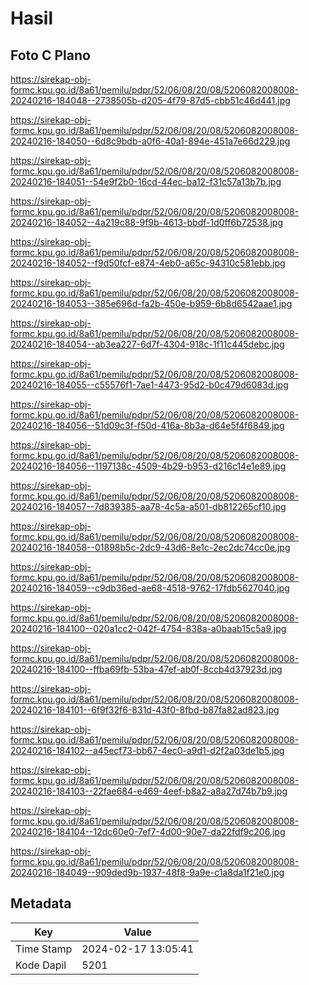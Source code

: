 # Hasil

## Foto C Plano

https://sirekap-obj-formc.kpu.go.id/8a61/pemilu/pdpr/52/06/08/20/08/5206082008008-20240216-184048--2738505b-d205-4f79-87d5-cbb51c46d441.jpg

https://sirekap-obj-formc.kpu.go.id/8a61/pemilu/pdpr/52/06/08/20/08/5206082008008-20240216-184050--6d8c9bdb-a0f6-40a1-894e-451a7e66d229.jpg

https://sirekap-obj-formc.kpu.go.id/8a61/pemilu/pdpr/52/06/08/20/08/5206082008008-20240216-184051--54e9f2b0-16cd-44ec-ba12-f31c57a13b7b.jpg

https://sirekap-obj-formc.kpu.go.id/8a61/pemilu/pdpr/52/06/08/20/08/5206082008008-20240216-184052--4a219c88-9f9b-4613-bbdf-1d0ff6b72538.jpg

https://sirekap-obj-formc.kpu.go.id/8a61/pemilu/pdpr/52/06/08/20/08/5206082008008-20240216-184052--f9d50fcf-e874-4eb0-a65c-94310c581ebb.jpg

https://sirekap-obj-formc.kpu.go.id/8a61/pemilu/pdpr/52/06/08/20/08/5206082008008-20240216-184053--385e696d-fa2b-450e-b959-6b8d6542aae1.jpg

https://sirekap-obj-formc.kpu.go.id/8a61/pemilu/pdpr/52/06/08/20/08/5206082008008-20240216-184054--ab3ea227-6d7f-4304-918c-1f11c445debc.jpg

https://sirekap-obj-formc.kpu.go.id/8a61/pemilu/pdpr/52/06/08/20/08/5206082008008-20240216-184055--c55576f1-7ae1-4473-95d2-b0c479d6083d.jpg

https://sirekap-obj-formc.kpu.go.id/8a61/pemilu/pdpr/52/06/08/20/08/5206082008008-20240216-184056--51d09c3f-f50d-416a-8b3a-d64e5f4f6849.jpg

https://sirekap-obj-formc.kpu.go.id/8a61/pemilu/pdpr/52/06/08/20/08/5206082008008-20240216-184056--1197138c-4509-4b29-b953-d216c14e1e89.jpg

https://sirekap-obj-formc.kpu.go.id/8a61/pemilu/pdpr/52/06/08/20/08/5206082008008-20240216-184057--7d839385-aa78-4c5a-a501-db812265cf10.jpg

https://sirekap-obj-formc.kpu.go.id/8a61/pemilu/pdpr/52/06/08/20/08/5206082008008-20240216-184058--01898b5c-2dc9-43d6-8e1c-2ec2dc74cc0e.jpg

https://sirekap-obj-formc.kpu.go.id/8a61/pemilu/pdpr/52/06/08/20/08/5206082008008-20240216-184059--c9db36ed-ae68-4518-9762-17fdb5627040.jpg

https://sirekap-obj-formc.kpu.go.id/8a61/pemilu/pdpr/52/06/08/20/08/5206082008008-20240216-184100--020a1cc2-042f-4754-838a-a0baab15c5a9.jpg

https://sirekap-obj-formc.kpu.go.id/8a61/pemilu/pdpr/52/06/08/20/08/5206082008008-20240216-184100--ffba69fb-53ba-47ef-ab0f-8ccb4d37923d.jpg

https://sirekap-obj-formc.kpu.go.id/8a61/pemilu/pdpr/52/06/08/20/08/5206082008008-20240216-184101--6f9f32f6-831d-43f0-8fbd-b87fa82ad823.jpg

https://sirekap-obj-formc.kpu.go.id/8a61/pemilu/pdpr/52/06/08/20/08/5206082008008-20240216-184102--a45ecf73-bb67-4ec0-a9d1-d2f2a03de1b5.jpg

https://sirekap-obj-formc.kpu.go.id/8a61/pemilu/pdpr/52/06/08/20/08/5206082008008-20240216-184103--22fae684-e469-4eef-b8a2-a8a27d74b7b9.jpg

https://sirekap-obj-formc.kpu.go.id/8a61/pemilu/pdpr/52/06/08/20/08/5206082008008-20240216-184104--12dc60e0-7ef7-4d00-90e7-da22fdf9c206.jpg

https://sirekap-obj-formc.kpu.go.id/8a61/pemilu/pdpr/52/06/08/20/08/5206082008008-20240216-184049--909ded9b-1937-48f8-9a9e-c1a8da1f21e0.jpg


## Metadata

| Key        | Value               |
| ---------- | ------------------- |
| Time Stamp | 2024-02-17 13:05:41 |
| Kode Dapil | 5201                |



